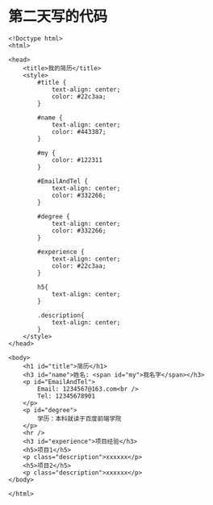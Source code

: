 # 第二天写的代码
    <!Doctype html>
    <html>

    <head>
        <title>我的简历</title>
        <style>
            #title {
                text-align: center;
                color: #22c3aa;
            }

            #name {
                text-align: center;
                color: #443387;
            }

            #my {
                color: #122311
            }

            #EmailAndTel {
                text-align: center;
                color: #332266;
            }

            #degree {
                text-align: center;
                color: #332266;
            }

            #experience {
                text-align: center;
                color: #22c3aa;
            }

            h5{
                text-align: center;
            }

            .description{
                text-align: center;
            }
        </style>
    </head>

    <body>
        <h1 id="title">简历</h1>
        <h3 id="name">姓名: <span id="my">我名字</span></h3>
        <p id="EmailAndTel">
            Email: 1234567@163.com<br />
            Tel: 12345678901
        </p>
        <p id="degree">
            学历：本科就读于百度前端学院
        </p>
        <hr />
        <h3 id="experience">项目经验</h3>
        <h5>项目1</h5>
        <p class="description">xxxxxx</p>
        <h5>项目2</h5>
        <p class="description">xxxxxx</p>
    </body>

    </html>